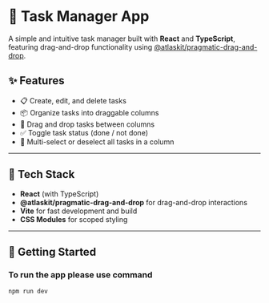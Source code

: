 # 🧩 Task Manager App

A simple and intuitive task manager built with **React** and **TypeScript**, featuring drag-and-drop functionality using [@atlaskit/pragmatic-drag-and-drop](https://atlassian.design/components/pragmatic-drag-and-drop).

## ✨ Features

- 📋 Create, edit, and delete tasks
- 📦 Organize tasks into draggable columns
- 🔄 Drag and drop tasks between columns
- ✅ Toggle task status (done / not done)
- 🎯 Multi-select or deselect all tasks in a column

---

## 🧰 Tech Stack

- **React** (with TypeScript)
- **@atlaskit/pragmatic-drag-and-drop** for drag-and-drop interactions
- **Vite** for fast development and build
- **CSS Modules** for scoped styling

---

## 🚀 Getting Started

### To run the app please use command 

```bash
npm run dev
